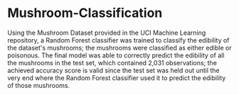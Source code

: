 # Mushroom-Classification

Using the Mushroom Dataset provided in the UCI Machine Learning repository, a Random Forest classifier was trained to classify
the edibility of the dataset's mushrooms; the mushrooms were classified as either edible or poisonous. The final model was 
able to correctly predict the edibility of all the mushrooms in the test set, which contained 2,031 observations; the achieved
accuracy score is valid since the test set was held out until the very end where the Random Forest classifier used it to
predict the edibility of those mushrooms. 
